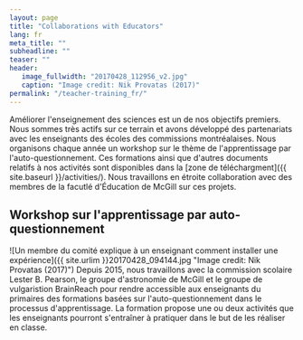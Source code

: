 ```yaml
---
layout: page
title: "Collaborations with Educators"
lang: fr
meta_title: ""
subheadline: ""
teaser: ""
header:
   image_fullwidth: "20170428_112956_v2.jpg"
   caption: "Image credit: Nik Provatas (2017)"
permalink: "/teacher-training_fr/"
---
```

Améliorer l'enseignement des sciences est un de nos objectifs premiers. Nous sommes très actifs sur ce terrain et avons développé des partenariats avec les enseignants des écoles des commissions montréalaises. Nous organisons chaque année un workshop sur le thème de l'apprentissage par l'auto-questionnement. Ces formations ainsi que d'autres documents relatifs à nos activités sont disponibles dans la [zone de téléchargment]({{ site.baseurl }}/activities/). Nous travaillons en  étroite collaboration avec des membres de la facutlé d'Éducation de McGill sur ces projets.



## Workshop sur l'apprentissage par auto-questionnement
![Un membre du comité explique à un enseignant comment installer une expérience]({{ site.urlim  }}20170428_094144.jpg "Image credit: Nik Provatas (2017)")
Depuis 2015, nous travaillons avec la commission scolaire Lester B. Pearson, le groupe d'astronomie de McGill et le groupe de vulgaristion BrainReach pour rendre accessible aux enseignants du primaires des formations basées sur l'auto-questionnement dans le processus d'apprentissage. La formation propose une ou deux activités que les enseignants pourront s'entraîner à pratiquer dans le but de les réaliser en classe.  

